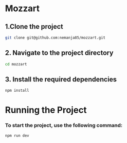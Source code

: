# Mozzart


## 1.Clone the project

```sh
git clone git@github.com:nemanja85/mozzart.git
```
## 2. Navigate to the project directory

```sh
cd mozzart
```

## 3. Install the required dependencies

```sh
npm install
```

# Running the Project
### To start the project, use the following command:

```sh
npm run dev
```
